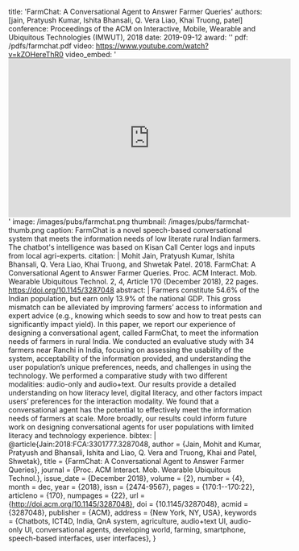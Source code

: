 title: 'FarmChat: A Conversational Agent to Answer Farmer Queries'
authors: [jain, Pratyush Kumar, Ishita Bhansali, Q. Vera Liao, Khai Truong, patel]
conference: Proceedings of the ACM on Interactive, Mobile, Wearable and Ubiquitous Technologies (IMWUT), 2018
date: 2019-09-12
award: ''
pdf: /pdfs/farmchat.pdf
video: https://www.youtube.com/watch?v=kZOHereThR0
video_embed: '<iframe width="560" height="315" src="https://www.youtube.com/embed/kZOHereThR0" frameborder="0" allowfullscreen></iframe>'
image: /images/pubs/farmchat.png
thumbnail: /images/pubs/farmchat-thumb.png
caption: 
    FarmChat is a novel speech-based conversational system that meets the information needs of low literate rural Indian farmers. The chatbot's intelligence was based on Kisan Call Center logs and inputs from local agri-experts.
citation: |
    Mohit Jain, Pratyush Kumar, Ishita Bhansali, Q. Vera Liao, Khai Truong, and Shwetak Patel. 2018. FarmChat: A Conversational Agent to Answer Farmer Queries. Proc. ACM Interact. Mob. Wearable Ubiquitous Technol. 2, 4, Article 170 (December 2018), 22 pages. https://doi.org/10.1145/3287048
abstract: |
    Farmers constitute 54.6% of the Indian population, but earn only 13.9% of the national GDP. This gross mismatch can be alleviated by improving farmers’ access to information and expert advice (e.g., knowing which seeds to sow and how to treat pests can significantly impact yield). In this paper, we report our experience of designing a conversational agent, called FarmChat, to meet the information needs of farmers in rural India. We conducted an evaluative study with 34 farmers near Ranchi in India, focusing on assessing the usability of the system, acceptability of the information provided, and understanding the user population’s unique preferences, needs, and challenges in using the technology. We performed a comparative study with two different modalities: audio-only and audio+text. Our results provide a detailed understanding on how literacy level, digital literacy, and other factors impact users’ preferences for the interaction modality. We found that a conversational agent has the potential to effectively meet the information needs of farmers at scale. More broadly, our results could inform future work on designing conversational agents for user populations with limited literacy and technology experience.
bibtex: |
  @article{Jain:2018:FCA:3301777.3287048,
   author = {Jain, Mohit and Kumar, Pratyush and Bhansali, Ishita and Liao, Q. Vera and Truong, Khai and Patel, Shwetak},
   title = {FarmChat: A Conversational Agent to Answer Farmer Queries},
   journal = {Proc. ACM Interact. Mob. Wearable Ubiquitous Technol.},
   issue_date = {December 2018},
   volume = {2},
   number = {4},
   month = dec,
   year = {2018},
   issn = {2474-9567},
   pages = {170:1--170:22},
   articleno = {170},
   numpages = {22},
   url = {http://doi.acm.org/10.1145/3287048},
   doi = {10.1145/3287048},
   acmid = {3287048},
   publisher = {ACM},
   address = {New York, NY, USA},
   keywords = {Chatbots, ICT4D, India, QnA system, agriculture, audio+text UI, audio-only UI, conversational agents, developing world, farming, smartphone, speech-based interfaces, user interfaces},
  } 